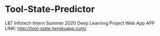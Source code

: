 # Tool-State-Predictor

L&T Infotech Intern 
Summer 2020
Deep Learning Project Web App
APP LINK: http://tool-state.herokuapp.com/
